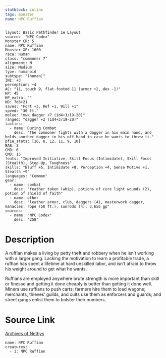 ```yaml
---
statblock: inline
tags: monster
name: NPC Ruffian
---
```

```statblock
layout: Basic Pathfinder 1e Layout
source:  "NPC Codex"
Monster_CR: 5
name: NPC Ruffian
Monster_XP: 1600
race: Human
class: "commoner 7"
alignment: N
size: Medium
type: humanoid
subtype: "(human)"
INI: +3
perception: +4
AC: "11, touch 9, flat-footed 11 (armor +2, dex -1)"
HP: 45
HP_extra: ""
HD: 7d6+21
saves: "Fort +3, Ref +1, Will +1"
speed: "30 ft."
melee: "mwk dagger +7 (1d4+3/19-20)"
ranged: "dagger +2 (1d4+3/19-20)"
tactics:
  - name: During Combat
    desc: "The commoner fights with a dagger in his main hand, and holds another dagger in his off hand in case he wants to throw it."
pf1e_stats: [16, 8, 12, 11, 9, 10]
BAB: 3
CMB: 6
CMD: 15
feats: "Improved Initiative, Skill Focus (Intimidate), Skill Focus (Stealth), Step Up, Toughness"
skills: "Bluff +5, Intimidate +8, Perception +4, Sense Motive +1, Stealth +9"
languages: "Common"
gear:
  - name: combat
    desc: "feather token (whip), potions of cure light wounds (2), potion of shield of faith"
  - name: other
    desc: "leather armor, club, daggers (4), masterwork dagger, manacles, rope (50 ft.), sunrods (4), 3,656 gp"
sources:
  - name: "NPC Codex"
    desc: "258"
```
# Description
A ruffian makes a living by petty theft and robbery when he isn’t working with a larger gang. Lacking the motivation to learn a profitable trade, a ruffian has spent a lifetime at hard unskilled labor, and isn’t afraid to throw his weight around to get what he wants.

Ruffians are employed anywhere brute strength is more important than skill or finesse and getting it done cheaply is better than getting it done well. Miners use ruffians to push carts; farmers hire them to load wagons; merchants, thieves’ guilds, and cults use them as enforcers and guards; and street gangs enlist them to bolster their numbers.
# Source Link
[Archives of Nethys](https://aonprd.com/NPCDisplay.aspx?ItemName=Ruffian)
```encounter-table
name: NPC Ruffian
creatures:
  - 1: NPC Ruffian
```
